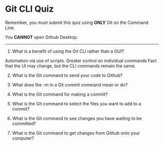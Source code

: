# Git CLI Quiz

Remember, you must submit this quiz using __ONLY__ Git on the Command Line.

You __CANNOT__ open Github Desktop.

---

1. What is a benefit of using the Git CLI rather than a GUI?

<!-- Write your answer here -->
Automation via use of scripts. 
Greater control on individual commands
Fact that the UI may change, but the CLI commands remain the same.

2. What is the Git command to send your code to Github?

<!-- Write your answer here -->

3. What does the -m in a Git commit command mean or do?

<!-- Write your answer here -->

4. What is the Git command for making a commit?

<!-- Write your answer here -->

5. What is the Git command to select the files you want to add to a commit?

<!-- Write your answer here -->

6. What is the Git command to see changes you have waiting to be committed?

<!-- Write your answer here -->

7. What is the Git command to get changes from Github onto your computer?

<!-- Write your answer here -->
